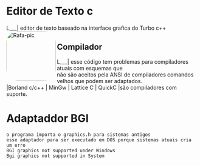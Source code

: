 # Editor de Texto c
L___| editor de texto baseado na interface grafica do Turbo c++
    <img align="left" alt="Rafa-pic" height="130" style="border-radius:30px;" src="https://d22blwhp6neszm.cloudfront.net/37/361654/tc_000.png">
## Compilador
L___| esse código tem problemas para compiladores atuais com esquemas que  
      não são aceitos pela ANSI de compiladores comandos velhos que podem ser adaptados.  
    |Borland c/c++ | MinGw | Lattice C | QuickC |são compiladores com suporte.    
    
# Adaptaddor BGI
    o programa importa o graphics.h para sistemas antigos 
    esse adaptador para ser executado em DOS porque sistemas atuais cria um erro
    BGI graphics not supported under Windows
    Bgi graphics not supported in System
